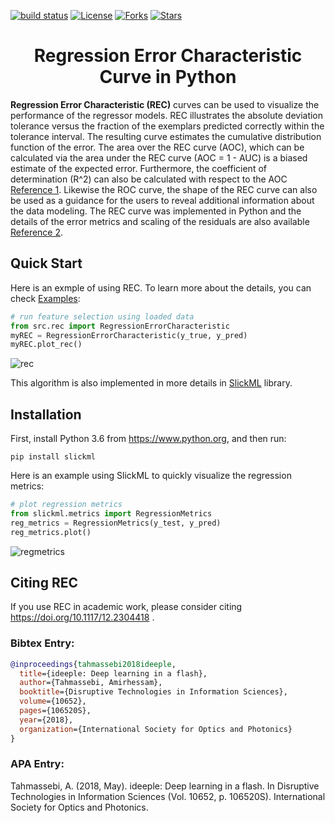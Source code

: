 [![build status](https://travis-ci.com/amirhessam88/Regression-Error-Characteristic-Curve.svg?branch=master)](https://travis-ci.com/github/amirhessam88/Regression-Error-Characteristic-Curve)
[![License](https://img.shields.io/github/license/amirhessam88/Regression-Error-Characteristic-Curve)](https://github.com/amirhessam88/Regression-Error-Characteristic-Curve/blob/master/LICENSE)
[![Forks](https://img.shields.io/github/forks/amirhessam88/Regression-Error-Characteristic-Curve)](https://github.com/amirhessam88/Regression-Error-Characteristic-Curve/network/members)
[![Stars](https://img.shields.io/github/stars/amirhessam88/Regression-Error-Characteristic-Curve)](https://github.com/amirhessam88/Regression-Error-Characteristic-Curve/stargazers)


<h1 align="center">
    Regression Error Characteristic Curve in Python
</h1>


**Regression Error Characteristic (REC)** curves can be used to visualize 
the performance of the regressor models. REC
illustrates the absolute deviation tolerance versus the fraction
of the exemplars predicted correctly within the tolerance interval. 
The resulting curve estimates the cumulative distribution
function of the error. The area over the REC curve (AOC),
which can be calculated via the area under the REC curve
(AOC = 1 - AUC) is a biased estimate of the expected
error. Furthermore, the coefficient of determination (R^2) can also
be calculated with respect to the AOC [Reference 1](https://github.com/amirhessam88/Regression-Error-Characteristic-Curve/blob/master/papers/paper2.pdf). Likewise the
ROC curve, the shape of the REC curve can also be used
as a guidance for the users to reveal additional information
about the data modeling. The REC curve was implemented
in Python and the details of the error metrics and scaling of
the residuals are also available [Reference 2](https://github.com/amirhessam88/Regression-Error-Characteristic-Curve/blob/master/papers/paper1.pdf).


## Quick Start
Here is an exmple of using REC. To learn more about the details, you can check [Examples](https://github.com/amirhessam88/Regression-Error-Characteristic-Curve/tree/master/examples):
```python
# run feature selection using loaded data
from src.rec import RegressionErrorCharacteristic
myREC = RegressionErrorCharacteristic(y_true, y_pred)
myREC.plot_rec()
```
![rec](https://raw.githubusercontent.com/amirhessam88/Regression-Error-Characteristic-Curve/master/assets/plot.png)

This algorithm is also implemented in more details in [SlickML](https://github.com/slickml/slick-ml) library. 

## Installation

First, install Python 3.6 from https://www.python.org, and then run:

```
pip install slickml
```

Here is an example using SlickML to quickly visualize the regression metrics:

```python
# plot regression metrics
from slickml.metrics import RegressionMetrics
reg_metrics = RegressionMetrics(y_test, y_pred)
reg_metrics.plot()
```
![regmetrics](https://raw.githubusercontent.com/amirhessam88/Regression-Error-Characteristic-Curve/master/assets/slick.png)

## Citing **REC**
If you use REC in academic work, please consider citing
https://doi.org/10.1117/12.2304418 .

### Bibtex Entry:
```bib
@inproceedings{tahmassebi2018ideeple,
  title={ideeple: Deep learning in a flash},
  author={Tahmassebi, Amirhessam},
  booktitle={Disruptive Technologies in Information Sciences},
  volume={10652},
  pages={106520S},
  year={2018},
  organization={International Society for Optics and Photonics}
}
```
### APA Entry:

Tahmassebi, A. (2018, May). ideeple: Deep learning in a flash. In Disruptive
Technologies in Information Sciences (Vol. 10652, p. 106520S). International
Society for Optics and Photonics.

